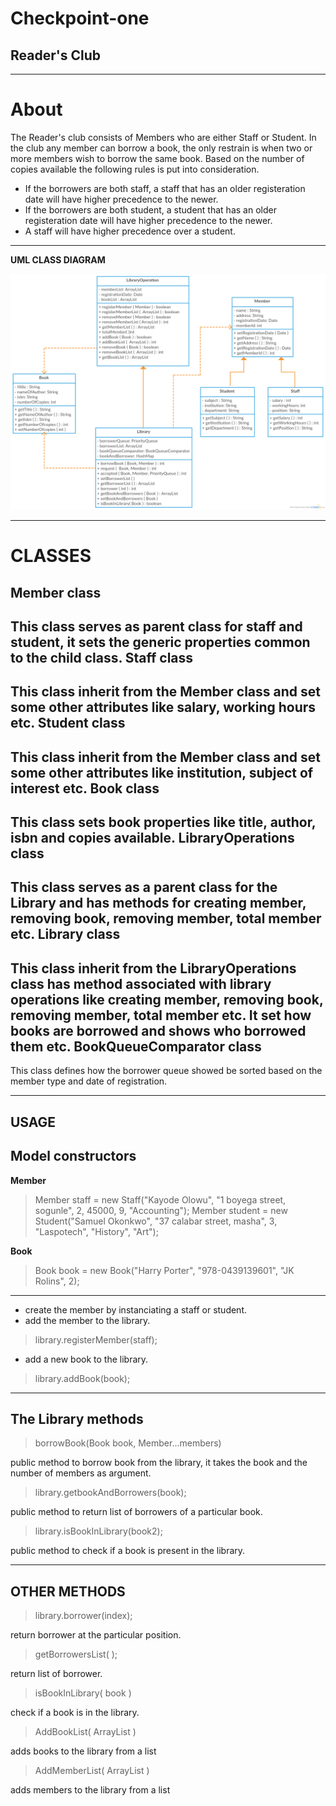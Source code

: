 **Checkpoint-one**
==============

Reader's Club
-------------


----------
**About**
========
The Reader's club consists of Members who are either Staff or Student. In the club any member can borrow a book, the only restrain is when two or more members wish to borrow the same book.
Based on the number of copies available the following rules is put into consideration.

 - If the borrowers are both staff, a staff that has an older registeration date will have higher precedence to the newer.
 - If the borrowers are both student, a student that has an older registeration date will have higher precedence to the newer.
 - A staff will have higher precedence over a student.


----------
**UML CLASS DIAGRAM**

![Uml class Diagram](https://github.com/andela-gkuti/Checkpoint-one/blob/master/uml.png?raw=true)


----------


**CLASSES**
=====

Member class
------------
This class serves as parent class for staff and student,  it sets the generic properties common to the child class.
Staff class
------------
This class inherit from the Member class and set some other attributes like salary, working hours etc.
Student class
------------
This class inherit from the Member class and set some other attributes like institution, subject of interest etc.
Book class
------------
This class sets book properties like title, author, isbn and copies available.
LibraryOperations class
------------
This class serves as a parent class for the Library and has methods for creating member, removing book, removing member, total member etc.
Library class
------------
This class inherit from the LibraryOperations class has method associated with library operations like creating member, removing book, removing member, total member etc. It set how books are borrowed and shows who borrowed them etc.
BookQueueComparator class
------------
This class defines how the borrower queue showed be sorted based on the member type and date of registration.


----------


**USAGE**
-----

Model constructors
------------------


**Member**

> Member staff = new Staff("Kayode Olowu", "1 boyega street, sogunle", 2, 45000, 9, "Accounting");
> Member student = new Student("Samuel Okonkwo", "37 calabar street, masha", 3, "Laspotech", "History", "Art");

**Book**

> Book book = new Book("Harry Porter", "978-0439139601", "JK Rolins", 2);


----------


 - create the member by instanciating a staff or student.
 - add the member to the library.

 

> library.registerMember(staff);

 - add a new book to the library.

> library.addBook(book);

----------

The Library methods
-------------------

> borrowBook(Book book, Member...members)

public method to borrow book from the library, it takes the book and the number of members as argument.

> library.getbookAndBorrowers(book);

public method to return list of borrowers of a particular book.

> library.isBookInLibrary(book2);

public method to check if a book is present in the library.


----------

**OTHER METHODS**
--------------------

> library.borrower(index);

return borrower at the particular position.

> getBorrowersList( );

return list of borrower.

> isBookInLibrary( book )

check if a book is in the library.

> AddBookList( ArrayList )

adds books to the library from a list

> AddMemberList( ArrayList )

adds members to the library from a list